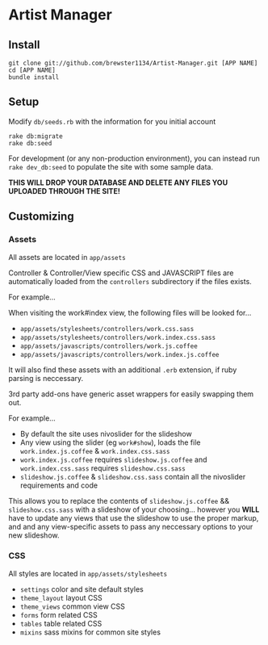 # Artist Manager

## Install

```
git clone git://github.com/brewster1134/Artist-Manager.git [APP NAME]
cd [APP NAME]
bundle install
```

## Setup

Modify `db/seeds.rb` with the information for you initial account

```
rake db:migrate
rake db:seed
```

For development (or any non-production environment), you can instead run `rake dev_db:seed` to populate the site with some sample data.

**THIS WILL DROP YOUR DATABASE AND DELETE ANY FILES YOU UPLOADED THROUGH THE SITE!**

## Customizing

### Assets

All assets are located in `app/assets`

Controller & Controller/View specific CSS and JAVASCRIPT files are automatically loaded from the `controllers` subdirectory if the files exists.

For example...

When visiting the work#index view, the following files will be looked for...

+ `app/assets/stylesheets/controllers/work.css.sass`
+ `app/assets/stylesheets/controllers/work.index.css.sass`
+ `app/assets/javascripts/controllers/work.js.coffee`
+ `app/assets/javascripts/controllers/work.index.js.coffee`

It will also find these assets with an additional `.erb` extension, if ruby parsing is neccessary.

3rd party add-ons have generic asset wrappers for easily swapping them out.

For example...

+ By default the site uses nivoslider for the slideshow
+ Any view using the slider (eg `work#show`), loads the file `work.index.js.coffee` & `work.index.css.sass` 
+ `work.index.js.coffee` requires `slideshow.js.coffee` and `work.index.css.sass` requires `slideshow.css.sass` 
+ `slideshow.js.coffee` & `slideshow.css.sass` contain all the nivoslider requirements and code

This allows you to replace the contents of `slideshow.js.coffee` && `slideshow.css.sass` with a slideshow of your choosing... however you **WILL** have to update any views that use the slideshow to use the proper markup, and and any view-specific assets to pass any neccessary options to your new slideshow.

### CSS 

All styles are located in `app/assets/stylesheets`

+ `settings`      color and site default styles
+ `theme_layout`  layout CSS
+ `theme_views`   common view CSS
+ `forms`         form related CSS
+ `tables`        table related CSS
+ `mixins`        sass mixins for common site styles